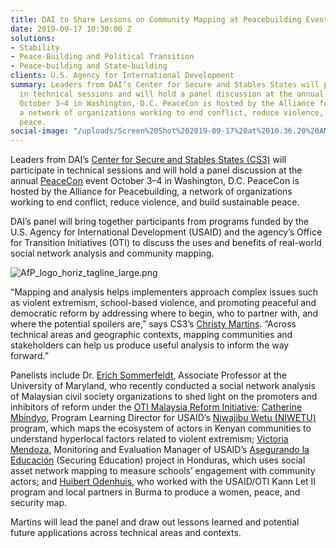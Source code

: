 ```yaml
---
title: DAI to Share Lessons on Community Mapping at Peacebuilding Event
date: 2019-09-17 10:30:00 Z
solutions:
- Stability
- Peace-Building and Political Transition
- Peace-building and State-building
clients: U.S. Agency for International Development
summary: Leaders from DAI’s Center for Secure and Stables States will participate
  in technical sessions and will hold a panel discussion at the annual PeaceCon event
  October 3–4 in Washington, D.C. PeaceCon is hosted by the Alliance for Peacebuilding,
  a network of organizations working to end conflict, reduce violence, and build sustainable
  peace.
social-image: "/uploads/Screen%20Shot%202019-09-17%20at%2010.36.20%20AM.png"
---
```


Leaders from DAI’s [Center for Secure and Stables States (CS3)](https://www.dai.com/our-work/solutions/fragile-states) will participate in technical sessions and will hold a panel discussion at the annual [PeaceCon](https://allianceforpeacebuilding.org/our-work/annual-conference/) event October 3–4 in Washington, D.C. PeaceCon is hosted by the Alliance for Peacebuilding, a network of organizations working to end conflict, reduce violence, and build sustainable peace.

DAI’s panel will bring together participants from programs funded by the U.S. Agency for International Development (USAID) and the agency’s Office for Transition Initiatives (OTI) to discuss the uses and benefits of real-world social network analysis and community mapping. 

![AfP_logo_horiz_tagline_large.png](/uploads/AfP_logo_horiz_tagline_large.png)

“Mapping and analysis helps implementers approach complex issues such as violent extremism, school-based violence, and promoting peaceful and democratic reform by addressing where to begin, who to partner with, and where the potential spoilers are,” says CS3’s [Christy Martins](https://www.dai.com/who-we-are/our-team/christy-martins). “Across technical areas and geographic contexts, mapping communities and stakeholders can help us produce useful analysis to inform the way forward.”

Panelists include Dr. [Erich Sommerfeldt](https://www.comm.umd.edu/people/faculty/sommerfeldt), Associate Professor at the University of Maryland, who recently conducted a social network analysis of Malaysian civil society organizations to shed light on the promoters and inhibitors of reform under the [OTI Malaysia Reform Initiative](https://www.usaid.gov/political-transition-initiatives/malaysia); [Catherine Mbindyo](https://www.linkedin.com/in/catherine-mbindyo-0b97a076/), Program Learning Director for USAID’s [Niwajibu Wetu (NIWETU)](https://www.dai.com/our-work/projects/kenya-ni-wetu-ni-wajibu-wetu-niwetu) program, which maps the ecosystem of actors in Kenyan communities to understand hyperlocal factors related to violent extremism; [Victoria Mendoza](https://www.linkedin.com/in/victoria-alejandra-mendoza-1822283b/), Monitoring and Evaluation Manager of USAID’s [Asegurando la Educación](https://www.dai.com/our-work/projects/honduras-securing-education) (Securing Education) project in Honduras, which uses social asset network mapping to measure schools’ engagement with community actors; and [Huibert Odenhuis](https://www.linkedin.com/in/huibert-oldenhuis-a108bb14/?originalSubdomain=id), who worked with the USAID/OTI Kann Let II program and local partners in Burma to produce a women, peace, and security map. 

Martins will lead the panel and draw out lessons learned and potential future applications across technical areas and contexts.